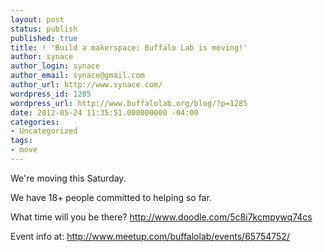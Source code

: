 ```yaml
---
layout: post
status: publish
published: true
title: ! 'Build a makerspace: Buffalo Lab is moving!'
author: synace
author_login: synace
author_email: synace@gmail.com
author_url: http://www.synace.com/
wordpress_id: 1285
wordpress_url: http://www.buffalolab.org/blog/?p=1285
date: 2012-05-24 11:35:51.000000000 -04:00
categories:
- Uncategorized
tags:
- move
---
```

We're moving this Saturday.

We have 18+ people committed to helping so far.

What time will you be there?
<a title="http://www.doodle.com/5c8i7kcmpywq74cs  " href="http://www.doodle.com/5c8i7kcmpywq74cs  "> http://www.doodle.com/5c8i7kcmpywq74cs</a>

Event info at:
<a title="http://www.meetup.com/buffalolab/events/65754752/" href="http://www.meetup.com/buffalolab/events/65754752/"> http://www.meetup.com/buffalolab/events/65754752/</a>
